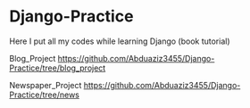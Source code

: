 # Django-Practice
Here I put all my codes while learning Django (book tutorial)

Blog_Project
https://github.com/Abduaziz3455/Django-Practice/tree/blog_project

Newspaper_Project
https://github.com/Abduaziz3455/Django-Practice/tree/news
